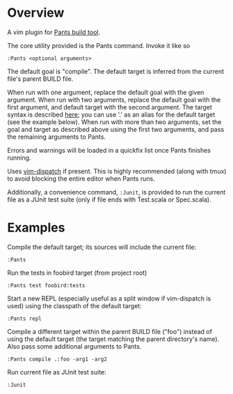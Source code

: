 Overview
=========
A vim plugin for [Pants build tool](https://pantsbuild.github.io/).

The core utility provided is the Pants command.
Invoke it like so
```vim
:Pants <optional arguments>
```
The default goal is "compile".
The default target is inferred from the current file's parent BUILD file.

When run with one argument, replace the default goal with the given argument.
When run with two arguments, replace the default goal with the first argument,
and default target with the second argument. The target syntax is described
[here](http://pantsbuild.github.io/target_addresses.html); you can use '.' as
an alias for the default target (see the example below). When run with more
than two arguments, set the goal and target as described above using the first
two arguments, and pass the remaining arguments to Pants.

Errors and warnings will be loaded in a quickfix list once Pants finishes
running.

Uses [vim-dispatch](https://github.com/tpope/vim-dispatch) if present. This is
highly recommended (along with tmux) to avoid blocking the entire editor when
Pants runs.

Additionally, a convenience command, ```:Junit```, is provided to run the
current file as a JUnit test suite (only if file ends with Test.scala or
Spec.scala).

Examples
=========
Compile the default target; its sources will include the current file:
```vim
:Pants
```

Run the tests in foobird target (from project root)
```vim
:Pants test foobird:tests
```

Start a new REPL (especially useful as a split window if vim-dispatch is used)
using the classpath of the default target:
```vim
:Pants repl
```

Compile a different target within the parent BUILD file ("foo") instead of
using the default target (the target matching the parent directory's name).
Also pass some additional arguments to Pants.
```vim
:Pants compile .:foo -arg1 -arg2
```

Run current file as JUnit test suite:
```vim
:Junit
```
